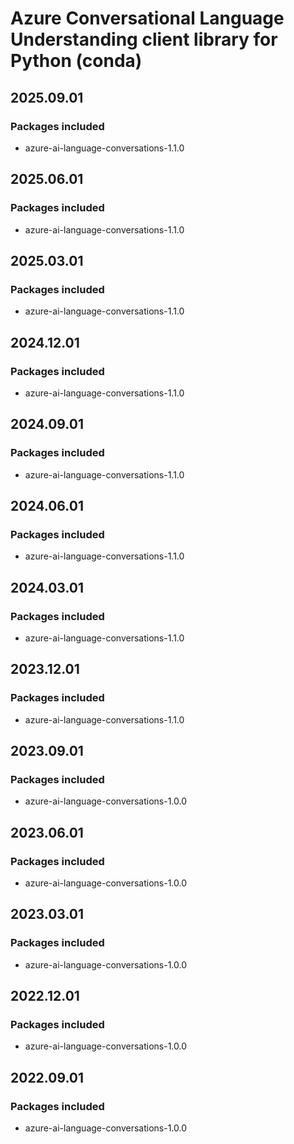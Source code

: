 # Azure Conversational Language Understanding client library for Python (conda)

## 2025.09.01

### Packages included

- azure-ai-language-conversations-1.1.0

## 2025.06.01

### Packages included

- azure-ai-language-conversations-1.1.0

## 2025.03.01

### Packages included

- azure-ai-language-conversations-1.1.0

## 2024.12.01

### Packages included

- azure-ai-language-conversations-1.1.0

## 2024.09.01

### Packages included

- azure-ai-language-conversations-1.1.0

## 2024.06.01

### Packages included

- azure-ai-language-conversations-1.1.0

## 2024.03.01

### Packages included

- azure-ai-language-conversations-1.1.0

## 2023.12.01

### Packages included

- azure-ai-language-conversations-1.1.0

## 2023.09.01

### Packages included

- azure-ai-language-conversations-1.0.0

## 2023.06.01

### Packages included

- azure-ai-language-conversations-1.0.0

## 2023.03.01

### Packages included

- azure-ai-language-conversations-1.0.0

## 2022.12.01

### Packages included

- azure-ai-language-conversations-1.0.0

## 2022.09.01

### Packages included

- azure-ai-language-conversations-1.0.0
